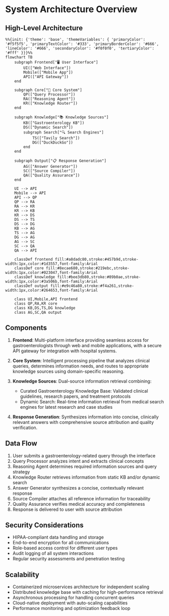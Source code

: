 # System Architecture Overview

## High-Level Architecture

```mermaid
%%{init: {'theme': 'base', 'themeVariables': { 'primaryColor': '#f5f5f5', 'primaryTextColor': '#333', 'primaryBorderColor': '#666', 'lineColor': '#666', 'secondaryColor': '#f0f0f0', 'tertiaryColor': '#fff' }}}%%
flowchart TB
    subgraph Frontend["🖥️ User Interface"]
        UI(["Web Interface"])
        Mobile(["Mobile App"])
        API(["API Gateway"])
    end
    
    subgraph Core["🧠 Core System"]
        QP(["Query Processor"])
        RA(["Reasoning Agent"])
        KR(["Knowledge Router"])
    end
    
    subgraph Knowledge["📚 Knowledge Sources"]
        KB(["Gastroenterology KB"])
        DS(["Dynamic Search"])
        subgraph Search["🔍 Search Engines"]
            TS(["Tavily Search"])
            DG(["DuckDuckGo"])
        end
    end
    
    subgraph Output["📋 Response Generation"]
        AG(["Answer Generator"])
        SC(["Source Compiler"])
        QA(["Quality Assurance"])
    end
    
    UI --> API
    Mobile --> API
    API --> QP
    QP --> RA
    RA --> KR
    KR --> KB
    KR --> DS
    DS --> TS
    DS --> DG
    KB --> AG
    TS --> AG
    DG --> AG
    AG --> SC
    SC --> QA
    QA --> API
    
    classDef frontend fill:#a8dadc80,stroke:#457b9d,stroke-width:1px,color:#1d3557,font-family:Arial
    classDef core fill:#8ecae680,stroke:#219ebc,stroke-width:1px,color:#023047,font-family:Arial
    classDef knowledge fill:#bee3db80,stroke:#89b0ae,stroke-width:1px,color:#3a506b,font-family:Arial
    classDef output fill:#e9c46a80,stroke:#f4a261,stroke-width:1px,color:#264653,font-family:Arial
    
    class UI,Mobile,API frontend
    class QP,RA,KR core
    class KB,DS,TS,DG knowledge
    class AG,SC,QA output
```

## Components
1. **Frontend**: Multi-platform interface providing seamless access for gastroenterologists through web and mobile applications, with a secure API gateway for integration with hospital systems.

2. **Core System**: Intelligent processing pipeline that analyzes clinical queries, determines information needs, and routes to appropriate knowledge sources using domain-specific reasoning.

3. **Knowledge Sources**: Dual-source information retrieval combining:
   - Curated Gastroenterology Knowledge Base: Validated clinical guidelines, research papers, and treatment protocols
   - Dynamic Search: Real-time information retrieval from medical search engines for latest research and case studies

4. **Response Generation**: Synthesizes information into concise, clinically relevant answers with comprehensive source attribution and quality verification.

## Data Flow
1. User submits a gastroenterology-related query through the interface
2. Query Processor analyzes intent and extracts clinical concepts
3. Reasoning Agent determines required information sources and query strategy
4. Knowledge Router retrieves information from static KB and/or dynamic search
5. Answer Generator synthesizes a concise, contextually relevant response
6. Source Compiler attaches all reference information for traceability
7. Quality Assurance verifies medical accuracy and completeness
8. Response is delivered to user with source attribution

## Security Considerations
- HIPAA-compliant data handling and storage
- End-to-end encryption for all communications
- Role-based access control for different user types
- Audit logging of all system interactions
- Regular security assessments and penetration testing

## Scalability
- Containerized microservices architecture for independent scaling
- Distributed knowledge base with caching for high-performance retrieval
- Asynchronous processing for handling concurrent queries
- Cloud-native deployment with auto-scaling capabilities
- Performance monitoring and optimization feedback loop